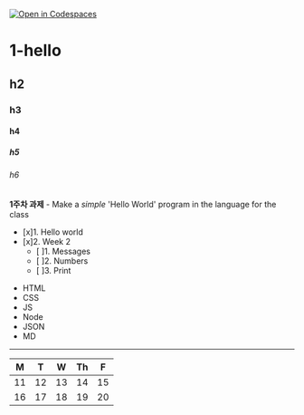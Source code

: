 [![Open in Codespaces](https://classroom.github.com/assets/launch-codespace-7f7980b617ed060a017424585567c406b6ee15c891e84e1186181d67ecf80aa0.svg)](https://classroom.github.com/open-in-codespaces?assignment_repo_id=14279947)
# 1-hello

## h2

### h3

#### h4

##### h5

###### h6
**1주차 과제** - Make a _simple_ 'Hello World' program in the language for the class


- [x]1. Hello world
- [x]2. Week 2
    - [ ]1. Messages
    - [ ]2. Numbers
    - [ ]3. Print

* HTML
* CSS
* JS
* Node
* JSON
* MD

---

| M | T | W | Th | F |
|---|---|---|---|---|
| 11 | 12 | 13 | 14 | 15 |
| 16 | 17 | 18 | 19 | 20 |